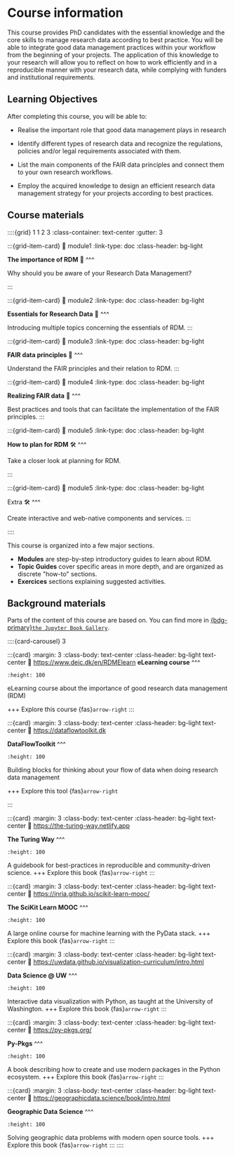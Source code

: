 # Course information


This course provides PhD candidates with the essential knowledge and the core skills to manage research data according to best practice. You will be able to integrate good data management practices within your workflow from the beginning of your projects. The application of this knowledge to your research will allow you to reflect on how to work efficiently and in a reproducible manner with your research data, while complying with funders and institutional requirements.

## Learning Objectives

After completing this course, you will be able to:

-   Realise the important role that good data management plays in research
    
-   Identify different types of research data and recognize the regulations, policies and/or legal requirements associated with them.
    
-   List the main components of the FAIR data principles and connect them to your own research workflows.
    
-   Employ the acquired knowledge to design an efficient research data management strategy for your projects according to best practices.
    

## Course materials

::::{grid} 1 1 2 3
:class-container: text-center
:gutter: 3

:::{grid-item-card}
:link: module1
:link-type: doc
:class-header: bg-light

**The importance of RDM** 🥇
^^^

Why should you be aware of your Research Data Management?

:::

:::{grid-item-card}
:link: module2
:link-type: doc
:class-header: bg-light

**Essentials for Research Data** 🚒
^^^

Introducing multiple topics concerning the essentials of RDM.
:::

:::{grid-item-card}
:link: module3
:link-type: doc
:class-header: bg-light

**FAIR data principles** 🔁
^^^

Understand the FAIR principles and their relation to RDM.
:::

:::{grid-item-card}
:link: module4
:link-type: doc
:class-header: bg-light

**Realizing FAIR data** 🚀
^^^

Best practices and tools that can facilitate the implementation of the FAIR principles.
:::

:::{grid-item-card}
:link: module5
:link-type: doc
:class-header: bg-light

**How to plan for RDM** 🛠️
^^^

Take a closer look at planning for RDM.

:::

:::{grid-item-card}
:link: module5
:link-type: doc
:class-header: bg-light

Extra 🛠️
^^^

Create interactive and web-native components and services.
:::


::::

This course is organized into a few major sections.

- **Modules** are step-by-step introductory guides to learn about RDM.
- **Topic Guides** cover specific areas in more depth, and are organized as discrete "how-to" sections.
- **Exercices** sections explaining suggested activities.



## Background materials
Parts of the content of this course are based on.
You can find more in [{bdg-primary}`the Jupyter Book Gallery`](https://executablebooks.org/en/latest/gallery/).


::::{card-carousel} 3

:::{card}
:margin: 3
:class-body: text-center
:class-header: bg-light text-center
:link: https://www.deic.dk/en/RDMElearn
**eLearning course**
^^^
```{image} https://www.deic.dk/themes/custom/deic/logo.svg
:height: 100
```

eLearning course about the importance of good research data management (RDM)

+++
Explore this course {fas}`arrow-right`
:::

:::{card}
:margin: 3
:class-body: text-center
:class-header: bg-light text-center
:link: https://dataflowtoolkit.dk

**DataFlowToolkit**
^^^
```{image} https://python.quantecon.org/_static/qe-logo-large.png
:height: 100
```

Building blocks for thinking about your flow of data when doing research data management

+++
Explore this tool {fas}`arrow-right`

:::

:::{card}
:margin: 3
:class-body: text-center
:class-header: bg-light text-center
:link: https://the-turing-way.netlify.app

**The Turing Way**
^^^
```{image} https://the-turing-way.netlify.app/_static/logo-detail-with-text.svg
:height: 100
```

A guidebook for best-practices in reproducible and community-driven science.
+++
Explore this book {fas}`arrow-right`
:::

:::{card}
:margin: 3
:class-body: text-center
:class-header: bg-light text-center
:link: https://inria.github.io/scikit-learn-mooc/

**The SciKit Learn MOOC**
^^^
```{image} https://inria.github.io/scikit-learn-mooc/_static/scikit-learn-logo.png
:height: 100
```

A large online course for machine learning with the PyData stack.
+++
Explore this book {fas}`arrow-right`
:::

:::{card}
:margin: 3
:class-body: text-center
:class-header: bg-light text-center
:link: https://uwdata.github.io/visualization-curriculum/intro.html

**Data Science @ UW**
^^^
```{image} https://uwdata.github.io/visualization-curriculum/_static/altair-hist.png
:height: 100
```

Interactive data visualization with Python, as taught at the University of Washington.
+++
Explore this book {fas}`arrow-right`
:::

:::{card}
:margin: 3
:class-body: text-center
:class-header: bg-light text-center
:link: https://py-pkgs.org/

**Py-Pkgs**
^^^
```{image} https://d33wubrfki0l68.cloudfront.net/9ff174183b5af5c3a177bfccd4796454883bc1f7/86cde/_static/py-pkgs-hex.png
:height: 100
```

A book describing how to create and use modern packages in the Python ecosystem.
+++
Explore this book {fas}`arrow-right`
:::

:::{card}
:margin: 3
:class-body: text-center
:class-header: bg-light text-center
:link: https://geographicdata.science/book/intro.html

**Geographic Data Science**
^^^
```{image} https://geographicdata.science/book/_static/logo.png
:height: 100
```

Solving geographic data problems with modern open source tools.
+++
Explore this book {fas}`arrow-right`
:::
::::